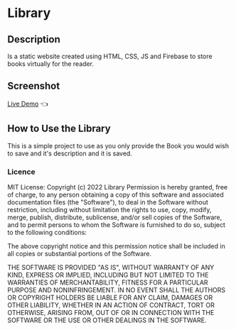 # Library

## Description
Is a static website  created using  HTML, CSS, JS and Firebase to store books virtually for the reader.

## Screenshot

[Live Demo](https://michalosman.github.io/library/) :point_left:


## How to Use the Library
This is a simple project to use as you only provide the Book you would wish to save and it's description and it is saved.

### Licence
MIT License: Copyright (c) 2022 Library Permission is hereby granted, free of charge, to any person obtaining a copy of this software and associated documentation files (the "Software"), to deal in the Software without restriction, including without limitation the rights to use, copy, modify, merge, publish, distribute, sublicense, and/or sell copies of the Software, and to permit persons to whom the Software is furnished to do so, subject to the following conditions:

The above copyright notice and this permission notice shall be included in all copies or substantial portions of the Software.

THE SOFTWARE IS PROVIDED "AS IS", WITHOUT WARRANTY OF ANY KIND, EXPRESS OR IMPLIED, INCLUDING BUT NOT LIMITED TO THE WARRANTIES OF MERCHANTABILITY, FITNESS FOR A PARTICULAR PURPOSE AND NONINFRINGEMENT. IN NO EVENT SHALL THE AUTHORS OR COPYRIGHT HOLDERS BE LIABLE FOR ANY CLAIM, DAMAGES OR OTHER LIABILITY, WHETHER IN AN ACTION OF CONTRACT, TORT OR OTHERWISE, ARISING FROM, OUT OF OR IN CONNECTION WITH THE SOFTWARE OR THE USE OR OTHER DEALINGS IN THE SOFTWARE.
